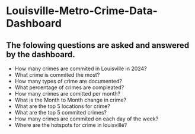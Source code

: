 # Louisville-Metro-Crime-Data-Dashboard
## The folowing questions are asked and answered by the dashboard.
* How many crimes are commited in Louisville in 2024?
* What crime is commited the most?
* How many types of crime are documented?
* What percentage of crimes are compleated?
* How many crimes are comitted per month?
* What is the Month to Month change in crime?
* What are the top 5 locations for crime?
* What are the top 5 commited crimes?
* How many crimes are commited on each day of the week?
* Where are the hotspots for crime in louisville?
